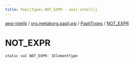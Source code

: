 ```yaml
---
title: PapljTypes.NOT_EXPR - aesi-intellij
---
```


[aesi-intellij](../../index.html) / [org.metaborg.paplj.psi](../index.html) / [PapljTypes](index.html) / [NOT_EXPR](.)

# NOT_EXPR

`static val NOT_EXPR: IElementType`